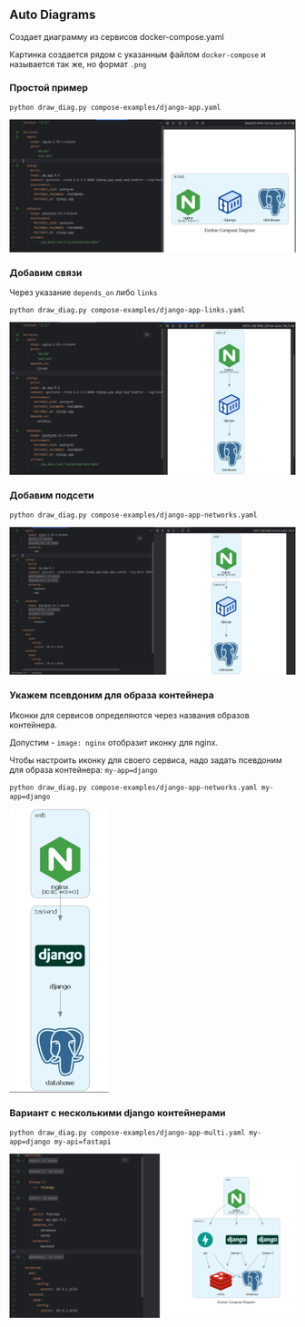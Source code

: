 ## Auto Diagrams

Создает диаграмму из сервисов docker-compose.yaml

Картинка создается рядом с указанным файлом `docker-compose` и называется так же,
но формат `.png`


### Простой пример

```shell
python draw_diag.py compose-examples/django-app.yaml
```

![django-app.png](img/django-app.png)


### Добавим связи

Через указание `depends_on` либо `links`

```shell
python draw_diag.py compose-examples/django-app-links.yaml
```

![django-app-links.png](img/django-app-links.png)


### Добавим подсети

```shell
python draw_diag.py compose-examples/django-app-networks.yaml
```
![django-app-networks.png](img/django-app-networks.png)


### Укажем псевдоним для образа контейнера

Иконки для сервисов определяются через названия образов контейнера.

Допустим - `image: nginx` отобразит иконку для nginx.

Чтобы настроить иконку для своего сервиса, надо задать псевдоним для образа контейнера: `my-app=django`

```shell
python draw_diag.py compose-examples/django-app-networks.yaml my-app=django
```

<img height="500px" src="img/django-app-alias.png">


### Вариант с несколькими django контейнерами

```shell
python draw_diag.py compose-examples/django-app-multi.yaml my-app=django my-api=fastapi
```

![django-app-multi.png](img/django-app-multi.png)